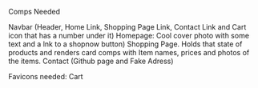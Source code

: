 Comps Needed 

Navbar (Header, Home Link, Shopping Page Link, Contact Link and Cart icon that has a number under it)
Homepage: Cool cover photo with some text and a lnk to a shopnow button)
Shopping Page. Holds that state of products and renders card comps with Item names, prices and photos of the items.
Contact (Github page and Fake Adress)

Favicons needed: Cart 